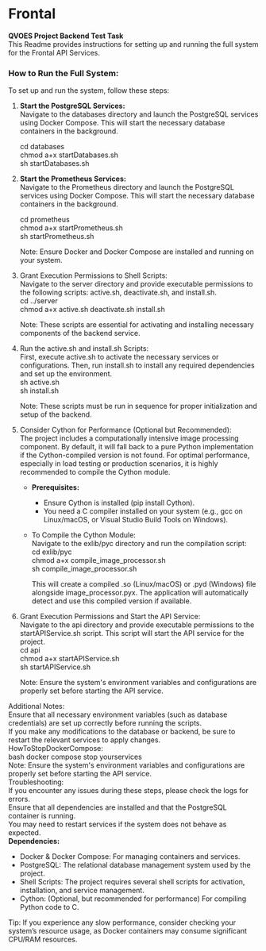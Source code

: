 # **Frontal**

**QVOES Project Backend Test Task**  
This Readme provides instructions for setting up and running the full system for the Frontal API Services.

### **How to Run the Full System:**

To set up and run the system, follow these steps:

1. **Start the PostgreSQL Services:**  
   Navigate to the databases directory and launch the PostgreSQL services using Docker Compose. This will start the necessary database containers in the background.
  
   cd databases  
   chmod a+x startDatabases.sh  
   sh startDatabases.sh

2. **Start the Prometheus Services:**  
   Navigate to the Prometheus directory and launch the PostgreSQL services using Docker Compose. This will start the necessary database containers in the background.
  
   cd prometheus  
   chmod a+x startPrometheus.sh  
   sh startPrometheus.sh

   Note: Ensure Docker and Docker Compose are installed and running on your system. 
 
3. Grant Execution Permissions to Shell Scripts:  
   Navigate to the server directory and provide executable permissions to the following scripts: active.sh, deactivate.sh, and install.sh.  
   cd ../server  
   chmod a+x active.sh deactivate.sh install.sh

   Note: These scripts are essential for activating and installing necessary components of the backend service.  
4. Run the active.sh and install.sh Scripts:  
   First, execute active.sh to activate the necessary services or configurations. Then, run install.sh to install any required dependencies and set up the environment.  
   sh active.sh  
   sh install.sh

   Note: These scripts must be run in sequence for proper initialization and setup of the backend.  
5. Consider Cython for Performance (Optional but Recommended):  
   The project includes a computationally intensive image processing component. By default, it will fall back to a pure Python implementation if the Cython-compiled version is not found. For optimal performance, especially in load testing or production scenarios, it is highly recommended to compile the Cython module.  
   * **Prerequisites:**  
     * Ensure Cython is installed (pip install Cython).  
     * You need a C compiler installed on your system (e.g., gcc on Linux/macOS, or Visual Studio Build Tools on Windows).  
   * To Compile the Cython Module:  
     Navigate to the exlib/pyc directory and run the compilation script:  
     cd exlib/pyc  
     chmod a+x compile\_image\_processor.sh  
     sh compile\_image\_processor.sh

     This will create a compiled .so (Linux/macOS) or .pyd (Windows) file alongside image\_processor.pyx. The application will automatically detect and use this compiled version if available.  
6. Grant Execution Permissions and Start the API Service:  
   Navigate to the api directory and provide executable permissions to the startAPIService.sh script. This script will start the API service for the project.  
   cd api  
   chmod a+x startAPIService.sh  
   sh startAPIService.sh

   Note: Ensure the system's environment variables and configurations are properly set before starting the API service.

Additional Notes:  
Ensure that all necessary environment variables (such as database credentials) are set up correctly before running the scripts.  
If you make any modifications to the database or backend, be sure to restart the relevant services to apply changes.  
HowToStopDockerCompose:  
bash docker compose stop yourservices  
Note: Ensure the system's environment variables and configurations are properly set before starting the API service.  
Troubleshooting:  
If you encounter any issues during these steps, please check the logs for errors.  
Ensure that all dependencies are installed and that the PostgreSQL container is running.  
You may need to restart services if the system does not behave as expected.  
**Dependencies:**

* Docker & Docker Compose: For managing containers and services.  
* PostgreSQL: The relational database management system used by the project.  
* Shell Scripts: The project requires several shell scripts for activation, installation, and service management.  
* Cython: (Optional, but recommended for performance) For compiling Python code to C.

Tip: If you experience any slow performance, consider checking your system’s resource usage, as Docker containers may consume significant CPU/RAM resources.